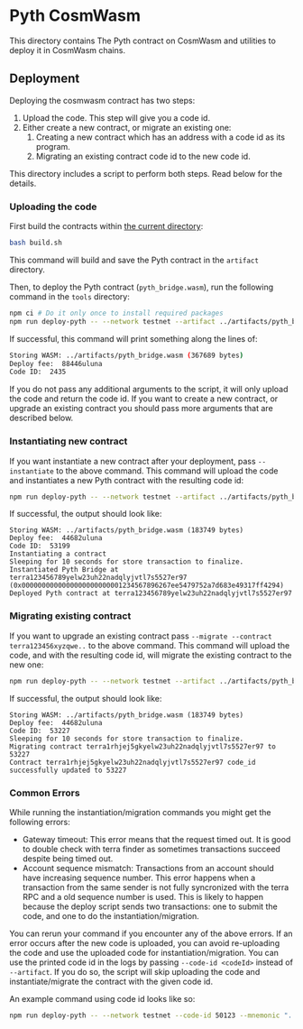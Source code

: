 # Pyth CosmWasm

This directory contains The Pyth contract on CosmWasm and utilities to deploy it in CosmWasm chains.

## Deployment

Deploying the cosmwasm contract has two steps:
1. Upload the code. This step will give you a code id.
2. Either create a new contract, or migrate an existing one:
    1. Creating a new contract which has an address with a code id as its program.
    2. Migrating an existing contract code id to the new code id.

This directory includes a script to perform both steps. Read below for the details.

### Uploading the code

First build the contracts within [the current directory](./):

``` sh
bash build.sh
```

This command will build and save the Pyth contract in the `artifact` directory.

Then, to deploy the Pyth contract (`pyth_bridge.wasm`), run the following command in the `tools` directory:

``` sh
npm ci # Do it only once to install required packages
npm run deploy-pyth -- --network testnet --artifact ../artifacts/pyth_bridge.wasm --mnemonic "..."
```

If successful, this command will print something along the lines of:

``` sh
Storing WASM: ../artifacts/pyth_bridge.wasm (367689 bytes)
Deploy fee:  88446uluna
Code ID:  2435
```

If you do not pass any additional arguments to the script, it will only upload the code and return the code id. If you want to create a 
new contract, or upgrade an existing contract you should pass more arguments that are described below.

### Instantiating new contract
If you want instantiate a new contract after your deployment, pass `--instantiate` to the above command.
This command will upload the code and instantiates a new Pyth contract with the resulting code id:

``` sh
npm run deploy-pyth -- --network testnet --artifact ../artifacts/pyth_bridge.wasm --mnemonic "..." --instantiate
```

If successful, the output should look like:
```
Storing WASM: ../artifacts/pyth_bridge.wasm (183749 bytes)
Deploy fee:  44682uluna
Code ID:  53199
Instantiating a contract
Sleeping for 10 seconds for store transaction to finalize.
Instantiated Pyth Bridge at terra123456789yelw23uh22nadqlyjvtl7s5527er97 (0x0000000000000000000000001234567896267ee5479752a7d683e49317ff4294)
Deployed Pyth contract at terra123456789yelw23uh22nadqlyjvtl7s5527er97
```

### Migrating existing contract
If you want to upgrade an existing contract pass `--migrate --contract terra123456xyzqwe..` to the above command.
This command will upload the code, and with the resulting code id, will migrate the existing contract to the new one:

``` sh
npm run deploy-pyth -- --network testnet --artifact ../artifacts/pyth_bridge.wasm --mnemonic "..." --migrate --contract "terra123..."
```

If successful, the output should look like:
```
Storing WASM: ../artifacts/pyth_bridge.wasm (183749 bytes)
Deploy fee:  44682uluna
Code ID:  53227
Sleeping for 10 seconds for store transaction to finalize.
Migrating contract terra1rhjej5gkyelw23uh22nadqlyjvtl7s5527er97 to 53227
Contract terra1rhjej5gkyelw23uh22nadqlyjvtl7s5527er97 code_id successfully updated to 53227
```

### Common Errors

While running the instantiation/migration commands you might get the following errors:
- Gateway timeout: This error means that the request timed out. It is good to double check with terra finder as sometimes transactions succeed despite being timed out.
- Account sequence mismatch: Transactions from an account should have increasing sequence number. This error happens when a transaction from the same sender is not fully syncronized with the terra RPC and a old sequence number is used. This is likely to happen because the deploy script sends two transactions: one to submit the code, and one to do the instantiation/migration.

You can rerun your command if you encounter any of the above errors. If an error occurs after the new code is uploaded, you can avoid re-uploading the code and use the uploaded code for instantiation/migration. You can use the printed code id in the logs 
by passing `--code-id <codeId>` instead of `--artifact`. If you do so, the script will skip uploading the code and instantiate/migrate the contract with the given code id.

An example command using code id looks like so:

``` sh
npm run deploy-pyth -- --network testnet --code-id 50123 --mnemonic "..." --migrate --contract "terra123..."
```
